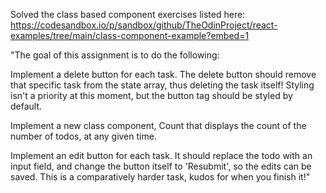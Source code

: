 Solved the class based component exercises listed here:
https://codesandbox.io/p/sandbox/github/TheOdinProject/react-examples/tree/main/class-component-example?embed=1

"The goal of this assignment is to do the following:

Implement a delete button for each task. The delete button should remove that specific task from the state array, thus deleting the task itself! Styling isn't a priority at this moment, but the button tag should be styled by default.

Implement a new class component, Count that displays the count of the number of todos, at any given time.

Implement an edit button for each task. It should replace the todo with an input field, and change the button itself to 'Resubmit', so the edits can be saved. This is a comparatively harder task, kudos for when you finish it!"
